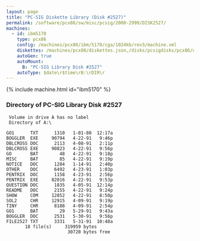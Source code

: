 ```yaml
---
layout: page
title: "PC-SIG Diskette Library (Disk #2527)"
permalink: /software/pcx86/sw/misc/pcsig/2000-2999/DISK2527/
machines:
  - id: ibm5170
    type: pcx86
    config: /machines/pcx86/ibm/5170/cga/1024kb/rev3/machine.xml
    diskettes: /machines/pcx86/diskettes.json,/disks/pcsigdisks/pcx86/diskettes.json
    autoGen: true
    autoMount:
      B: "PC-SIG Library Disk #2527"
    autoType: $date\r$time\rB:\rDIR\r
---
```


{% include machine.html id="ibm5170" %}

### Directory of PC-SIG Library Disk #2527

     Volume in drive A has no label
     Directory of A:\

    GO1      TXT      1310   1-01-80  12:17a
    BOGGLER  EXE     90794   4-22-91   9:46p
    DBLCROSS DOC      2113   4-08-91   2:11p
    DBLCROSS EXE     90823   4-22-91   9:56p
    GO       BAT        48   4-22-91   9:18p
    MISC     BAT        85   4-22-91   9:19p
    NOTICE   DOC      1284   1-14-91   2:40p
    OTHER    DOC      6492   4-23-91   1:03p
    PENTRIX  DOC      1158   4-23-91   2:56p
    PENTRIX  EXE     82016   4-22-91   9:53p
    QUESTION DOC      1835   4-05-91  12:14p
    README   DOC      2155   4-22-91   9:24p
    SHOW     COM     12852   4-22-91   8:50p
    SOL2     CHR     12915   4-09-91   9:19p
    TINY     CHR      8188   4-09-91   2:54p
    GO1      BAT        29   5-29-91   9:43a
    BOGGLER  DOC      2531   5-30-91   9:56p
    FILE2527 TXT      3331   5-31-91  10:48a
           18 file(s)     319959 bytes
                           30720 bytes free
